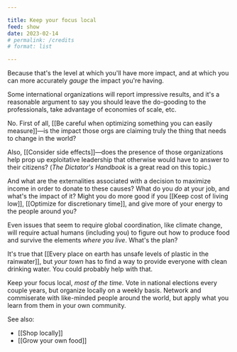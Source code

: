 ```yaml
---

title: Keep your focus local
feed: show
date: 2023-02-14
# permalink: /credits
# format: list

---
```


Because that's the level at which you'll have more impact, and at which you can more accurately _gauge_ the impact you're having.

Some international organizations will report impressive results, and it's a reasonable argument to say you should leave the do-gooding to the professionals, take advantage of economies of scale, etc.

No. First of all, [[Be careful when optimizing something you can easily measure]]—is the impact those orgs are claiming truly the thing that needs to change in the world?

Also, [[Consider side effects]]—does the presence of those organizations help prop up exploitative leadership that otherwise would have to answer to their citizens? (_The Dictator's Handbook_ is a great read on this topic.) 

And what are the externalities associated with a decision to maximize income in order to donate to these causes? What do you _do_ at your job, and what's the impact of it? Might you do more good if you [[Keep cost of living low]], [[Optimize for discretionary time]], and give more of your energy to the people around you?

Even issues that seem to require global coordination, like climate change, will require actual humans (including you) to figure out how to produce food and survive the elements _where you live_. What's the plan?

It's true that [[Every place on earth has unsafe levels of plastic in the rainwater]], but _your town_ has to find a way to provide everyone with clean drinking water. You could probably help with that.

Keep your focus local, _most of the time._ Vote in national elections every couple years, but organize locally on a weekly basis. Network and commiserate with like-minded people around the world, but apply what you learn from them in your own community.

See also:
- [[Shop locally]]
- [[Grow your own food]]